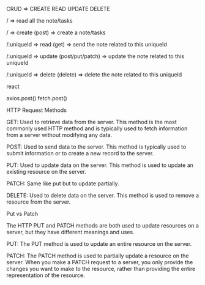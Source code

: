 CRUD => CREATE READ UPDATE DELETE

/ => read all the note/tasks

/ => create (post) => create a note/tasks

/:uniqueId => read (get) => send the note related to this uniqueId

/:uniqueId => update (post/put/patch) => update the note related to this uniqueId

/:uniqueId => delete (delete) => delete the note related to this uniqueId

react

axios.post()
fetch.post()

<form onSubmit={submitForm} ></form>
<form action="index.js" ></form>

HTTP Request Methods

GET: Used to retrieve data from the server. This method is the most commonly used HTTP method and is typically used to fetch information from a server without modifying any data.

POST: Used to send data to the server. This method is typically used to submit information or to create a new record to the server.

PUT: Used to update data on the server. This method is used to update an existing resource on the server.

PATCH: Same like put but to update partially.

DELETE: Used to delete data on the server. This method is used to remove a resource from the server.

Put vs Patch

The HTTP PUT and PATCH methods are both used to update resources on a server, but they have different meanings and uses.

PUT: The PUT method is used to update an entire resource on the server.

PATCH: The PATCH method is used to partially update a resource on the server. When you make a PATCH request to a server, you only provide the changes you want to make to the resource, rather than providing the entire representation of the resource.